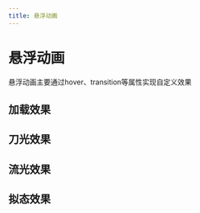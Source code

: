 ```yaml
---
title: 悬浮动画
---
```

<script setup>
import LevitationAnimation from './001/001.vue'
import KnifeLight from './002/002.vue'
import StreamerButton from './003/003.vue'
import SkeuomorphicButton from './004/004.vue'
</script>

# 悬浮动画
悬浮动画主要通过hover、transition等属性实现自定义效果  

## 加载效果
<LevitationAnimation/>

<!--@include: /001/001.md-->

## 刀光效果
<KnifeLight/>

<!--@include: /002/002.md-->

## 流光效果
<StreamerButton/>

<!--@include: /003/003.md-->

## 拟态效果  
<SkeuomorphicButton/>

<!--@include: /004/004.md-->

